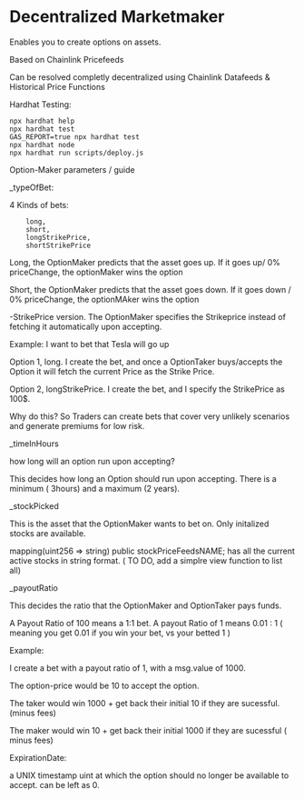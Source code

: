 # Decentralized Marketmaker

Enables you to create options on assets.

Based on Chainlink Pricefeeds

Can be resolved completly decentralized using Chainlink Datafeeds & Historical Price Functions

Hardhat Testing:

```shell
npx hardhat help
npx hardhat test
GAS_REPORT=true npx hardhat test
npx hardhat node
npx hardhat run scripts/deploy.js
```

Option-Maker parameters / guide

\_typeOfBet:

4 Kinds of bets:

        long,
        short,
        longStrikePrice,
        shortStrikePrice

Long, the OptionMaker predicts that the asset goes up. If it goes up/ 0% priceChange, the optionMaker wins the option

Short, the OptionMaker predicts that the asset goes down. If it goes down / 0% priceChange, the optionMAker wins the option

-StrikePrice version. The OptionMaker specifies the Strikeprice instead of fetching it automatically upon accepting.

Example: I want to bet that Tesla will go up

Option 1, long. I create the bet, and once a OptionTaker buys/accepts the Option it will fetch the current Price as the Strike Price.

Option 2, longStrikePrice. I create the bet, and I specify the StrikePrice as 100$.

Why do this? So Traders can create bets that cover very unlikely scenarios and generate premiums for low risk.

\_timeInHours

how long will an option run upon accepting?

This decides how long an Option should run upon accepting. There is a minimum ( 3hours) and a maximum (2 years).

\_stockPicked

This is the asset that the OptionMaker wants to bet on. Only initalized stocks are available.

mapping(uint256 => string) public stockPriceFeedsNAME; has all the current active stocks in string format. ( TO DO, add a simplre view function to list all)

\_payoutRatio

This decides the ratio that the OptionMaker and OptionTaker pays funds.

A Payout Ratio of 100 means a 1:1 bet. A payout Ratio of 1 means 0.01 : 1 ( meaning you get 0.01 if you win your bet, vs your betted 1 )

Example:

I create a bet with a payout ratio of 1, with a msg.value of 1000.

The option-price would be 10 to accept the option.

The taker would win 1000 + get back their initial 10 if they are sucessful. (minus fees)

The maker would win 10 + get back their initial 1000 if they are sucessful ( minus fees)

ExpirationDate:

a UNIX timestamp uint at which the option should no longer be available to accept. can be left as 0.
